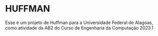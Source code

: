 # HUFFMAN
Esse é um projeto de Huffman para a Universidade Federal de Alagoas, como atividade da AB2 do Curso de Engenharia da Computação 2023.1
